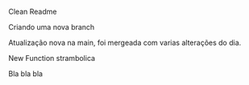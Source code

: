Clean Readme

Criando uma nova branch

Atualização nova na main, foi mergeada com varias alterações do dia.

New Function strambolica

Bla bla bla
